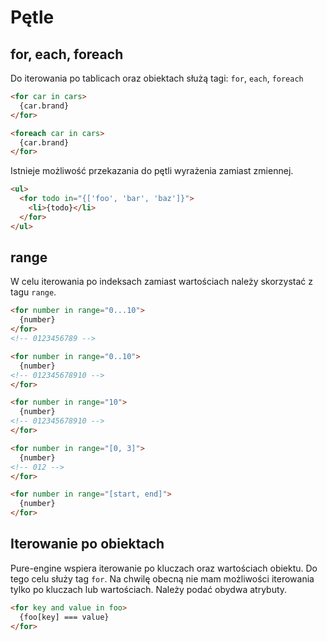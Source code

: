 # Pętle

## for, each, foreach

Do iterowania po tablicach oraz obiektach służą tagi: `for`, `each`, `foreach`

```html
<for car in cars>
  {car.brand}
</for>
```

```html
<foreach car in cars>
  {car.brand}
</for>
```

Istnieje możliwość przekazania do pętli wyrażenia zamiast zmiennej.

```html
<ul>
  <for todo in="{['foo', 'bar', 'baz']}">
    <li>{todo}</li>
  </for>
</ul>
```

## range

W celu iterowania po indeksach zamiast wartościach należy skorzystać z tagu `range`.

```html
<for number in range="0...10">
  {number}
</for>
<!-- 0123456789 -->
```

```html
<for number in range="0..10">
  {number}
<!-- 012345678910 -->
</for>
```

```html
<for number in range="10">
  {number}
<!-- 012345678910 -->
</for>
```

```html
<for number in range="[0, 3]">
  {number}
<!-- 012 -->
</for>
```

```html
<for number in range="[start, end]">
  {number}
</for>
```

## Iterowanie po obiektach

Pure-engine wspiera iterowanie po kluczach oraz wartościach obiektu. Do tego celu służy tag `for`. 
Na chwilę obecną nie mam możliwości iterowania tylko po kluczach lub wartościach. Należy podać obydwa atrybuty.

```html
<for key and value in foo>
  {foo[key] === value}
</for>
```